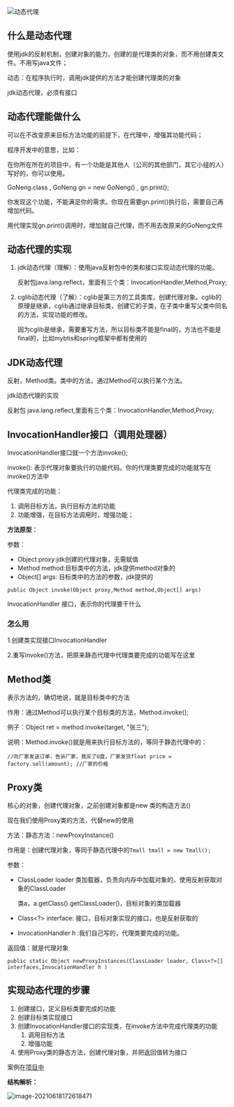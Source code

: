 ![动态代理](C:%5CUsers%5Cllj%5CDocuments%5Ctypero%E5%9B%BE%E5%83%8F%5C%E5%8A%A8%E6%80%81%E4%BB%A3%E7%90%86-1623999474450.jpg)

## 什么是动态代理

使用jdk的反射机制，创建对象的能力，创建的是代理类的对象，而不用创建类文件。不用写java文件；

动态：在程序执行时，调用jdk提供的方法才能创建代理类的对象

jdk动态代理，必须有接口

## 动态代理能做什么

可以在不改变原来目标方法功能的前提下，在代理中，增强其功能代码；

程序开发中的意思，比如：

在你所在所在的项目中，有一个功能是其他人（公司的其他部门，其它小组的人）写好的，你可以使用。

GoNeng.class ,  GoNeng gn = new GoNeng() ,  gn.print();

你发现这个功能，不能满足你的需求。你现在需要gn.print()执行后，需要自己再增加代码。

用代理实现gn.print()调用时，增加就自己代理，而不用去改原来的GoNeng文件

## 动态代理的实现

1. jdk动态代理（理解）：使用java反射包中的类和接口实现动态代理的功能。

   反射包java.lang.reflect，里面有三个类：InvocationHandler,Method,Proxy;

2. cglib动态代理（了解）：cglib是第三方的工具类库，创建代理对象。cglib的原理是继承，cglib通过继承目标类，创建它的子类，在子类中重写父类中同名的方法，实现功能的修改。

   因为cglib是继承，需要重写方法，所以目标类不能是final的，方法也不能是final的，比如mybtis和spring框架中都有使用的

## JDK动态代理

反射，Method类。类中的方法，通过Method可以执行某个方法。

jdk动态代理的实现

反射包 java.lang.reflect,里面有三个类：InvocationHandler,Method,Proxy;

## InvocationHandler接口（调用处理器）

InvocationHandler接口就一个方法invoke();

invoke(): 表示代理对象要执行的功能代码。你的代理类要完成的功能就写在invoke()方法中

代理类完成的功能：

1. 调用目标方法，执行目标方法的功能
2. 功能增强，在目标方法调用时，增强功能；

**方法原型**：

参数：

- Object proxy:jdk创建的代理对象，无需赋值
- Method method:目标类中的方法，jdk提供method对象的
- Object[] args: 目标类中的方法的参数，jdk提供的

```
public Object invoke(Object proxy,Method method,Object[] args)
```

InvocationHandler 接口，表示你的代理要干什么

### 怎么用

1.创建类实现接口InvocationHandler

2.重写invoke()方法，把原来静态代理中代理类要完成的功能写在这里

## Method类

表示方法的，确切地说，就是目标类中的方法

作用：通过Method可以执行某个目标类的方法，Method.invoke();

例子：Object ret = method.invoke(target, "张三");

说明：Method.invoke()就是用来执行目标方法的，等同于静态代理中的：

```
//向厂家发送订单，告诉厂家，我买了U盘，厂家发货float price = factory.sell(amount); //厂家的价格
```

## Proxy类

核心的对象，创建代理对象，之前创建对象都是new 类的构造方法()

现在我们使用Proxy类的方法，代替new的使用

方法：静态方法：newProxyInstance()

作用是：创建代理对象，等同于静态代理中的`Tmall tmall = new Tmall();`

参数：

- ClassLoader loader 类加载器，负责向内存中加载对象的，使用反射获取对象的ClassLoader

  类a，a.getClass().getClassLoader()，目标对象的类加载器

- Class<?> interface: 接口，目标对象实现的接口，也是反射获取的

- InvocationHandler h :我们自己写的，代理类要完成的功能。

返回值：就是代理对象

```
public static Object newProxyInstances(ClassLoader loader, Class<?>[] interfaces,InvocationHandler h ) 
```

## 实现动态代理的步骤

1. 创建接口，定义目标类要完成的功能
2. 创建目标类实现接口
3. 创建InvocationHandler接口的实现类，在invoke方法中完成代理类的功能
   1. 调用目标方法
   2. 增强功能
4. 使用Proxy类的静态方法，创建代理对象，并把返回值转为接口

案例在[项目中]()

**结构解析：**

![image-20210618172618471](C:%5CUsers%5Cllj%5CDocuments%5Ctypero%E5%9B%BE%E5%83%8F%5Cimage-20210618172618471.png)